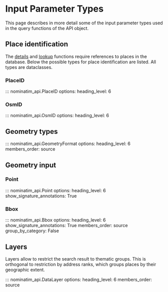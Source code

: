 # Input Parameter Types

This page describes in more detail some of the input parameter types used
in the query functions of the API object.

## Place identification

The [details](NominatimAPI.md#nominatim_api.NominatimAPI.details) and
[lookup](NominatimAPI.md#nominatim_api.NominatimAPI.lookup) functions
require references to places in the database. Below the possible
types for place identification are listed. All types are dataclasses.

### PlaceID

::: nominatim_api.PlaceID
    options:
        heading_level: 6

### OsmID

::: nominatim_api.OsmID
    options:
        heading_level: 6

## Geometry types

::: nominatim_api.GeometryFormat
    options:
        heading_level: 6
        members_order: source

## Geometry input

### Point

::: nominatim_api.Point
    options:
        heading_level: 6
        show_signature_annotations: True

### Bbox

::: nominatim_api.Bbox
    options:
        heading_level: 6
        show_signature_annotations: True
        members_order: source
        group_by_category: False

## Layers

Layers allow to restrict the search result to thematic groups. This is
orthogonal to restriction by address ranks, which groups places by their
geographic extent.


::: nominatim_api.DataLayer
    options:
        heading_level: 6
        members_order: source
